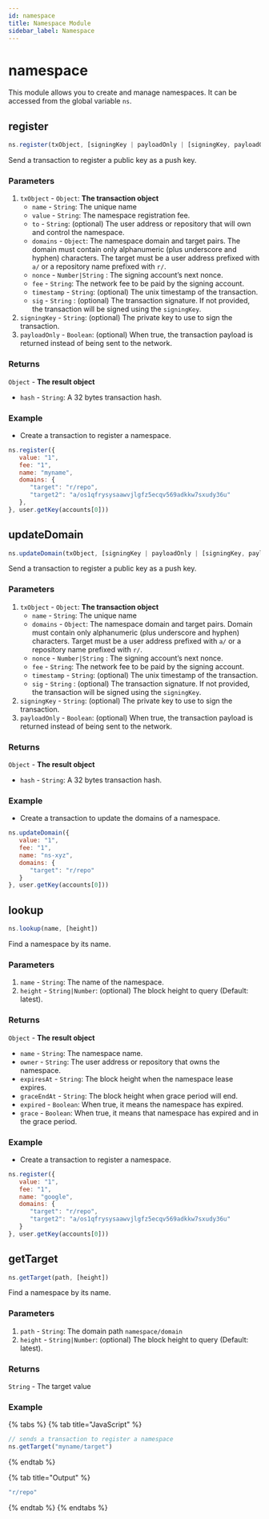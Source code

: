 ```yaml
---
id: namespace
title: Namespace Module
sidebar_label: Namespace
---
```


# namespace

This module allows you to create and manage namespaces. It can be accessed from the global variable `ns`.

## register

```javascript
ns.register(txObject, [signingKey | payloadOnly | [signingKey, payloadOnly]])
```

Send a transaction to register a public key as a push key.

### Parameters

1. `txObject` - `Object`: **The transaction object**
   * `name` - `String`: The unique name 
   * `value` - `String`: The namespace registration fee.
   * `to` - `String`: \(optional\) The user address or repository that will own and control the namespace.
   * `domains` - `Object`: The namespace domain and target pairs. The domain must contain only alphanumeric \(plus underscore and hyphen\) characters. The target must be a user address prefixed with `a/` or a repository name prefixed with `r/`.
   * `nonce` - `Number|String` : The signing account’s next nonce. 
   * `fee` - `String`: The network fee to be paid by the signing account. 
   * `timestamp` - `String`: \(optional\) The unix timestamp of the transaction.
   * `sig` - `String` : \(optional\) The transaction signature. If not provided, the transaction will be signed using the `signingKey`.
2. `signingKey` - `String`: \(optional\) The private key to use to sign the transaction. 
3. `payloadOnly` - `Boolean`: \(optional\) When true, the transaction payload is returned instead of being sent to the network.

### Returns

`Object` - **The result object**

* `hash` - `String`: A 32 bytes transaction hash.

### Example

* Create a transaction to register a namespace.

```javascript
ns.register({ 
   value: "1", 
   fee: "1", 
   name: "myname", 
   domains: {
      "target": "r/repo", 
      "target2": "a/os1qfrysysaawvjlgfz5ecqv569adkkw7sxudy36u"
   },
}, user.getKey(accounts[0]))
```

## updateDomain

```javascript
ns.updateDomain(txObject, [signingKey | payloadOnly | [signingKey, payloadOnly]])
```

Send a transaction to register a public key as a push key.

### Parameters

1. `txObject` - `Object`: **The transaction object**
   * `name` - `String`: The unique name 
   * `domains` - `Object`: The namespace domain and target pairs. Domain must contain only alphanumeric \(plus underscore and hyphen\) characters. Target must be a user address prefixed with `a/` or a repository name prefixed with `r/`.
   * `nonce` - `Number|String` : The signing account’s next nonce. 
   * `fee` - `String`: The network fee to be paid by the signing account. 
   * `timestamp` - `String`: \(optional\) The unix timestamp of the transaction.
   * `sig` - `String` : \(optional\) The transaction signature. If not provided, the transaction will be signed using the `signingKey`.
2. `signingKey` - `String`: \(optional\) The private key to use to sign the transaction. 
3. `payloadOnly` - `Boolean`: \(optional\) When true, the transaction payload is returned instead of being sent to the network.

### Returns

`Object` - **The result object**

* `hash` - `String`: A 32 bytes transaction hash.

### Example

* Create a transaction to update the domains of a namespace.

```javascript
ns.updateDomain({ 
   value: "1", 
   fee: "1", 
   name: "ns-xyz", 
   domains: {
      "target": "r/repo"
   }
}, user.getKey(accounts[0]))
```

## lookup

```javascript
ns.lookup(name, [height])
```

Find a namespace by its name.

### Parameters

1. `name` - `String`: The name of the namespace.
2. `height` - `String|Number`: \(optional\) The block height to query \(Default: latest\).

### Returns

`Object` - **The result object**

* `name` - `String`: The namespace name.
* `owner` - `String`: The user address or repository that owns the namespace.
* `expiresAt` - `String`: The block height when the namespace lease expires.
* `graceEndAt` - `String`: The block height when grace period will end. 
* `expired` - `Boolean`: When true, it means the namespace has expired.
* `grace` - `Boolean`: When true, it means that namespace has expired and in the grace period.

### Example

* Create a transaction to register a namespace.

```javascript
ns.register({ 
   value: "1", 
   fee: "1", 
   name: "google", 
   domains: {
      "target": "r/repo", 
      "target2": "a/os1qfrysysaawvjlgfz5ecqv569adkkw7sxudy36u"
   }
}, user.getKey(accounts[0]))
```

## getTarget

```javascript
ns.getTarget(path, [height])
```

Find a namespace by its name.

### Parameters

1. `path` - `String`: The domain path `namespace/domain`
2. `height` - `String|Number`: \(optional\) The block height to query \(Default: latest\).

### Returns

`String` - The target value

### Example

{% tabs %}
{% tab title="JavaScript" %}
```javascript
// sends a transaction to register a namespace
ns.getTarget("myname/target")
```
{% endtab %}

{% tab title="Output" %}
```javascript
"r/repo"
```
{% endtab %}
{% endtabs %}

